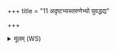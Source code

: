 +++
title = "11 अदृष्टभ्यस्तरुणेभ्यो युवद्धद्य"

+++
<details><summary>मूलम् (WS)</summary>

अदृष्टभ्यस्तरुणेभ्यो युवद्धद्य स्थविरेभ्यः ।  
अहार्षमुग्रामोषधिं येभ्यो बिम्भीवधः कृतः ॥ ११ ॥
</details>